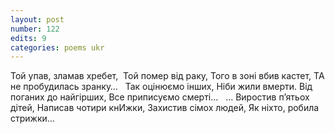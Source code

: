 ```yaml
---
layout: post
number: 122
edits: 9
categories: poems ukr
---
```


Той упав, зламав хребет, 
Той помер від раку,
Того в зоні вбив кастет, 
ТА не пробудилась зранку… 
 
Так оцінюємо інших,
Ніби жили вмерти. 
Від поганих до найгірших, 
Все приписуємо смерті…
 
… Виростив пʼятьох дітей,
Написав чотири кнИжки,
Захистив сімох людей,
Як ніхто, робила стрижки…
